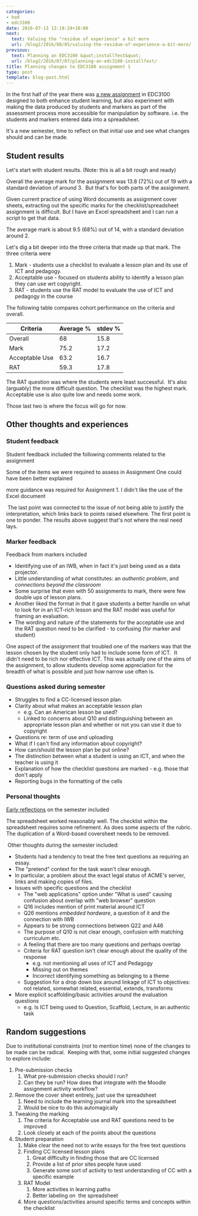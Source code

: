 ```yaml
---
categories:
- bad
- edc3100
date: 2016-07-13 13:19:24+10:00
next:
  text: Valuing the "residue of experience" a bit more
  url: /blog2/2016/08/05/valuing-the-residue-of-experience-a-bit-more/
previous:
  text: Planning an EDC3100 &quot;installfest&quot;
  url: /blog2/2016/07/07/planning-an-edc3100-installfest/
title: Planning changes to EDC3100 assignment 1
type: post
template: blog-post.html
---
```

In the first half of the year there was [a new assignment](/blog2/2016/03/10/setting-up-an-excel-checklist/) in EDC3100 designed to both enhance student learning, but also experiment with making the data produced by students and markers as part of the assessment process more accessible for manipulation by software. i.e. the students and markers entered data into a spreadsheet.

It's a new semester, time to reflect on that initial use and see what changes should and can be made.

## Student results

Let's start with student results. (Note: this is all a bit rough and ready)

Overall the average mark for the assignment was 13.8 (72%) out of 19 with a standard deviation of around 3.  But that's for both parts of the assignment.

Given current practice of using Word documents as assignment cover sheets, extracting out the specific marks for the checklist/spreadsheet assignment is difficult. But I have an Excel spreadsheet and I can run a script to get that data.

The average mark is about 9.5 (68%) out of 14, with a standard deviation around 2.

Let's dig a bit deeper into the three criteria that made up that mark. The three criteria were

1. Mark - students use a checklist to evaluate a lesson plan and its use of ICT and pedagogy.
2. Acceptable use - focused on students ability to identify a lesson plan they can use wrt copyright.
3. RAT - students use the RAT model to evaluate the use of ICT and pedagogy in the course

The following table compares cohort performance on the criteria and overall.

| Criteria | Average % | stdev % |
| --- | --- | --- |
| Overall | 68 | 15.8 |
| Mark | 75.2 | 17.2 |
| Acceptable Use | 63.2 | 16.7 |
| RAT | 59.3 | 17.8 |

The RAT question was where the students were least successful.  It's also (arguably) the more difficult question. The checklist was the highest mark.  Acceptable use is also quite low and needs some work.

Those last two is where the focus will go for now.

## Other thoughts and experiences

### Student feedback

Student feedback included the following comments related to the assignment

Some of the items we were required to assess in Assignment One could have been better explained

more guidance was required for Assignment 1. I didn't like the use of the Excel document

 The last point was connected to the issue of not being able to justify the interpretation, which links back to points raised elsewhere. The first point is one to ponder. The results above suggest that's not where the real need lays.

### Marker feedback

Feedback from markers included

- Identifying use of an IWB, when in fact it's just being used as a data projector.
- Little understanding of what constitutes: an _authentic problem_, and _connections beyond the classroom_
- Some surprise that even with 50 assignments to mark, there were few double ups of lesson plans.
- Another liked the format in that it gave students a better handle on what to look for in an ICT-rich lesson and the RAT model was useful for framing an evaluation.
- The wording and nature of the statements for the acceptable use and the RAT question need to be clarified - to confusing (for marker and student)

One aspect of the assignment that troubled one of the markers was that the lesson chosen by the student only had to include some form of ICT.  It didn't need to be rich nor effective ICT. This was actually one of the aims of the assignment, to allow students develop some appreciation for the breadth of what is possible and just how narrow use often is.

### Questions asked during semester

- Struggles to find a CC-licensed lesson plan.
- Clarity about what makes an acceptable lesson plan
    - e.g. Can an American lesson be used?
    - Linked to concerns about Q10 and distinguishing between an appropriate lesson plan and whether or not you can use it due to copyright
- Questions re: term of use and uploading
- What if I can't find any information about copyright?
- How can/should the lesson plan be put online?
- The distinction between what a student is using an ICT, and when the teacher is using it
- Explanation of how the checklist questions are marked - e.g. those that don't apply
- Reporting bugs in the formatting of the cells

### Personal thoughts

[Early reflections](/blog2/2016/05/30/early-thoughts-on-s1-2016-offering-of-edc3100/) on the semester included

The spreadsheet worked reasonably well. The checklist within the spreadsheet requires some refinement. As does some aspects of the rubric. The duplication of a Word-based coversheet needs to be removed.

 Other thoughts during the semester included:

- Students had a tendency to treat the free text questions as requiring an essay.
- The "pretend" context for the task wasn't clear enough.
- In particular, a problem about the exact legal status of ACME's server, links and making copies of files.
- Issues with specific questions and the checklist
    - The "web applications" option under "What is used" causing confusion about overlap with "web browser" question
    - Q16 includes mention of print material around ICT
    - Q26 mentions _embedded hardware_, a question of it and the connection with IWB
    - Appears to be strong connections between Q22 and A46
    - The purpose of Q10 is not clear enough, confusion with matching curriculum etc.
    - A feeling that there are too many questions and perhaps overlap
    - Criteria for RAT question isn't clear enough about the quality of the response
        - e.g. not mentioning all uses of ICT and Pedagogy
        - Missing out on themes
        - Incorrect identifying something as belonging to a theme
    - Suggestion for a drop down box around linkage of ICT to objectives: not related, somewhat related, essential, extends, transforms
- More explicit scaffolding/basic activities around the evaluation questions
    - e.g. Is ICT being used to Question, Scaffold, Lecture, in an authentic task

## Random suggestions

Due to institutional constraints (not to mention time) none of the changes to be made can be radical.  Keeping with that, some initial suggested changes to explore include:

1. Pre-submission checks
    1. What pre-submission checks should I run?
    2. Can they be run? How does that integrate with the Moodle assignment activity workflow?
2. Remove the cover sheet entirely, just use the spreadsheet
    1. Need to include the learning journal mark into the spreadsheet
    2. Would be nice to do this automagically
3. Tweaking the marking
    1. The criteria for Acceptable use and RAT questions need to be improved
    2. Look closely at each of the points about the questions
4. Student preparation
    1. Make clear the need not to write essays for the free text questions
    2. Finding CC licensed lesson plans
        1. Great difficulty in finding those that are CC licensed
        2. Provide a list of prior sites people have used
        3. Generate some sort of activity to test understanding of CC with a specific example
    3. RAT Model
        1. More activities in learning paths
        2. Better labeling on  the spreadsheet
    4. More questions/activities around specific terms and concepts within the checklist